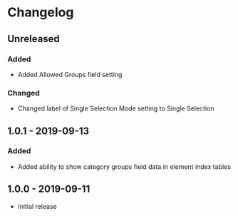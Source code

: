 # Changelog

## Unreleased
### Added
- Added Allowed Groups field setting

### Changed
- Changed label of Single Selection Mode setting to Single Selection

## 1.0.1 - 2019-09-13
### Added
- Added ability to show category groups field data in element index tables

## 1.0.0 - 2019-09-11
- Initial release
